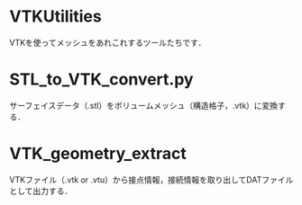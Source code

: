 # VTKUtilities
VTKを使ってメッシュをあれこれするツールたちです．

# STL_to_VTK_convert.py
サーフェイスデータ（.stl）をボリュームメッシュ（構造格子，.vtk）に変換する．

# VTK_geometry_extract
VTKファイル（.vtk or .vtu）から接点情報，接続情報を取り出してDATファイルとして出力する．